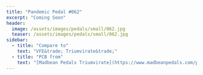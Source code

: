 ```yaml
---
title: "Pandemic Pedal #062"
excerpt: "Coming Soon"
header:
  image: /assets/images/pedals/small/062.jpg
  teaser: /assets/images/pedals/small/062.jpg
sidebar:
  - title: "Compare to"
    text: "VFE&trade; Triumvirate&trade;"
  - title: "PCB from"
    text: "[Madbean Pedals Triumvirate](https://www.madbeanpedals.com/projects/index.html)"
---
```


